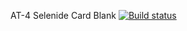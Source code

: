 AT-4 Selenide Card Blank [![Build status](https://ci.appveyor.com/api/projects/status/evd1m41o76axiuhc?svg=true)](https://ci.appveyor.com/project/ZiminAleksey/at-4-selenidecardblank)
